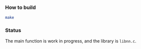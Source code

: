 ### How to build
```bash
make
```

### Status

The main function is work in progress, and the library is `libnn.c`.
